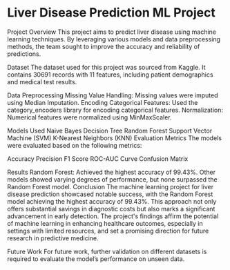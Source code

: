 # Liver Disease Prediction ML Project
Project Overview
This project aims to predict liver disease using machine learning techniques. By leveraging various models and data preprocessing methods, the team sought to improve the accuracy and reliability of predictions.

Dataset
The dataset used for this project was sourced from Kaggle. It contains 30691 records with 11 features, including patient demographics and medical test results.

Data Preprocessing
Missing Value Handling: Missing values were imputed using Median Imputation.
Encoding Categorical Features: Used the category_encoders library for encoding categorical features.
Normalization: Numerical features were normalized using MinMaxScaler.

Models Used
Naive Bayes
Decision Tree
Random Forest
Support Vector Machine (SVM)
K-Nearest Neighbors (KNN)
Evaluation Metrics
The models were evaluated based on the following metrics:

Accuracy
Precision
F1 Score
ROC-AUC Curve
Confusion Matrix

Results
Random Forest: Achieved the highest accuracy of 99.43%.
Other models showed varying degrees of performance, but none surpassed the Random Forest model.
Conclusion
The machine learning project for liver disease prediction showcased notable success, with the Random Forest model achieving the highest accuracy of 99.43%. This approach not only offers substantial savings in diagnostic costs but also marks a significant advancement in early detection. The project's findings affirm the potential of machine learning in enhancing healthcare outcomes, especially in settings with limited resources, and set a promising direction for future research in predictive medicine.

Future Work
For future work, further validation on different datasets is required to evaluate the model’s performance on unseen data.
